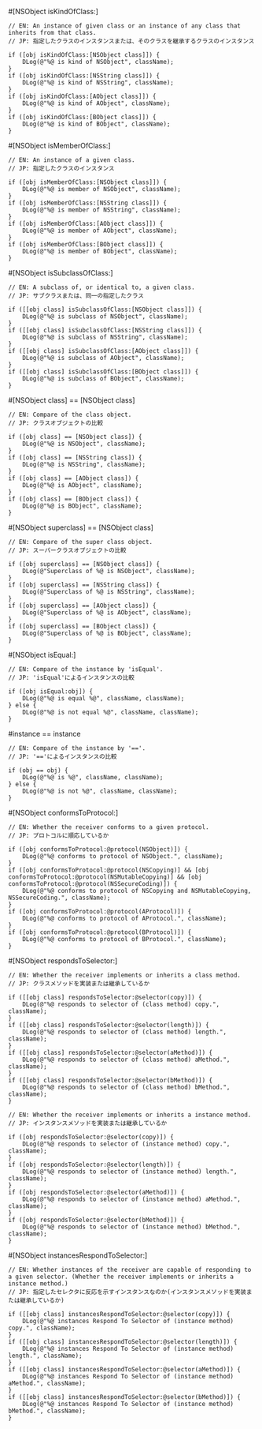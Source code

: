 #[NSObject isKindOfClass:]
    
    // EN: An instance of given class or an instance of any class that inherits from that class.
    // JP: 指定したクラスのインスタンスまたは、そのクラスを継承するクラスのインスタンス
    
    if ([obj isKindOfClass:[NSObject class]]) {
        DLog(@"%@ is kind of NSObject", className);
    }
    if ([obj isKindOfClass:[NSString class]]) {
        DLog(@"%@ is kind of NSString", className);
    }
    if ([obj isKindOfClass:[AObject class]]) {
        DLog(@"%@ is kind of AObject", className);
    }
    if ([obj isKindOfClass:[BObject class]]) {
        DLog(@"%@ is kind of BObject", className);
    }
    
    
#[NSObject isMemberOfClass:]
    
    // EN: An instance of a given class.
    // JP: 指定したクラスのインスタンス
    
    if ([obj isMemberOfClass:[NSObject class]]) {
        DLog(@"%@ is member of NSObject", className);
    }
    if ([obj isMemberOfClass:[NSString class]]) {
        DLog(@"%@ is member of NSString", className);
    }
    if ([obj isMemberOfClass:[AObject class]]) {
        DLog(@"%@ is member of AObject", className);
    }
    if ([obj isMemberOfClass:[BObject class]]) {
        DLog(@"%@ is member of BObject", className);
    }
    
    
#[NSObject isSubclassOfClass:]
    
    // EN: A subclass of, or identical to, a given class.
    // JP: サブクラスまたは、同一の指定したクラス
    
    if ([[obj class] isSubclassOfClass:[NSObject class]]) {
        DLog(@"%@ is subclass of NSObject", className);
    }
    if ([[obj class] isSubclassOfClass:[NSString class]]) {
        DLog(@"%@ is subclass of NSString", className);
    }
    if ([[obj class] isSubclassOfClass:[AObject class]]) {
        DLog(@"%@ is subclass of AObject", className);
    }
    if ([[obj class] isSubclassOfClass:[BObject class]]) {
        DLog(@"%@ is subclass of BObject", className);
    }
    
    
#[NSObject class] == [NSObject class]
    
    // EN: Compare of the class object.
    // JP: クラスオブジェクトの比較
    
    if ([obj class] == [NSObject class]) {
        DLog(@"%@ is NSObject", className);
    }
    if ([obj class] == [NSString class]) {
        DLog(@"%@ is NSString", className);
    }
    if ([obj class] == [AObject class]) {
        DLog(@"%@ is AObject", className);
    }
    if ([obj class] == [BObject class]) {
        DLog(@"%@ is BObject", className);
    }
    
    
#[NSObject superclass] == [NSObject class]
    
    // EN: Compare of the super class object.
    // JP: スーパークラスオブジェクトの比較
    
    if ([obj superclass] == [NSObject class]) {
        DLog(@"Superclass of %@ is NSObject", className);
    }
    if ([obj superclass] == [NSString class]) {
        DLog(@"Superclass of %@ is NSString", className);
    }
    if ([obj superclass] == [AObject class]) {
        DLog(@"Superclass of %@ is AObject", className);
    }
    if ([obj superclass] == [BObject class]) {
        DLog(@"Superclass of %@ is BObject", className);
    }
    
    
#[NSObject isEqual:]
    
    // EN: Compare of the instance by 'isEqual'.
    // JP: 'isEqual'によるインスタンスの比較
    
    if ([obj isEqual:obj]) {
        DLog(@"%@ is equal %@", className, className);
    } else {
        DLog(@"%@ is not equal %@", className, className);
    }
    
    
#instance == instance
    
    // EN: Compare of the instance by '=='.
    // JP: '=='によるインスタンスの比較
    
    if (obj == obj) {
        DLog(@"%@ is %@", className, className);
    } else {
        DLog(@"%@ is not %@", className, className);
    }
    
    
#[NSObject conformsToProtocol:]
    
    // EN: Whether the receiver conforms to a given protocol.
    // JP: プロトコルに順応しているか
    
    if ([obj conformsToProtocol:@protocol(NSObject)]) {
        DLog(@"%@ conforms to protocol of NSObject.", className);
    }
    if ([obj conformsToProtocol:@protocol(NSCopying)] && [obj conformsToProtocol:@protocol(NSMutableCopying)] && [obj conformsToProtocol:@protocol(NSSecureCoding)]) {
        DLog(@"%@ conforms to protocol of NSCopying and NSMutableCopying, NSSecureCoding.", className);
    }
    if ([obj conformsToProtocol:@protocol(AProtocol)]) {
        DLog(@"%@ conforms to protocol of AProtocol.", className);
    }
    if ([obj conformsToProtocol:@protocol(BProtocol)]) {
        DLog(@"%@ conforms to protocol of BProtocol.", className);
    }
    
    
#[NSObject respondsToSelector:]
    
    // EN: Whether the receiver implements or inherits a class method.
    // JP: クラスメソッドを実装または継承しているか
    
    if ([[obj class] respondsToSelector:@selector(copy)]) {
        DLog(@"%@ responds to selector of (class method) copy.", className);
    }
    if ([[obj class] respondsToSelector:@selector(length)]) {
        DLog(@"%@ responds to selector of (class method) length.", className);
    }
    if ([[obj class] respondsToSelector:@selector(aMethod)]) {
        DLog(@"%@ responds to selector of (class method) aMethod.", className);
    }
    if ([[obj class] respondsToSelector:@selector(bMethod)]) {
        DLog(@"%@ responds to selector of (class method) bMethod.", className);
    }
    
    // EN: Whether the receiver implements or inherits a instance method.
    // JP: インスタンスメソッドを実装または継承しているか
    
    if ([obj respondsToSelector:@selector(copy)]) {
        DLog(@"%@ responds to selector of (instance method) copy.", className);
    }
    if ([obj respondsToSelector:@selector(length)]) {
        DLog(@"%@ responds to selector of (instance method) length.", className);
    }
    if ([obj respondsToSelector:@selector(aMethod)]) {
        DLog(@"%@ responds to selector of (instance method) aMethod.", className);
    }
    if ([obj respondsToSelector:@selector(bMethod)]) {
        DLog(@"%@ responds to selector of (instance method) bMethod.", className);
    }
    
    
#[NSObject instancesRespondToSelector:]
    
    // EN: Whether instances of the receiver are capable of responding to a given selector. (Whether the receiver implements or inherits a instance method.)
    // JP: 指定したセレクタに反応を示すインスタンスなのか(インスタンスメソッドを実装または継承しているか)
    
    if ([[obj class] instancesRespondToSelector:@selector(copy)]) {
        DLog(@"%@ instances Respond To Selector of (instance method) copy.", className);
    }
    if ([[obj class] instancesRespondToSelector:@selector(length)]) {
        DLog(@"%@ instances Respond To Selector of (instance method) length.", className);
    }
    if ([[obj class] instancesRespondToSelector:@selector(aMethod)]) {
        DLog(@"%@ instances Respond To Selector of (instance method) aMethod.", className);
    }
    if ([[obj class] instancesRespondToSelector:@selector(bMethod)]) {
        DLog(@"%@ instances Respond To Selector of (instance method) bMethod.", className);
    }